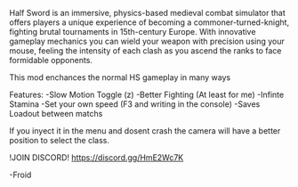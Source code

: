 Half Sword is an immersive, physics-based medieval combat simulator that offers players a unique experience of becoming a commoner-turned-knight, fighting brutal tournaments in 15th-century Europe. With innovative gameplay mechanics you can wield your weapon with
precision using your mouse, feeling the intensity of each clash as you ascend the ranks to face formidable opponents.

This mod enchances the normal HS gameplay in many ways

Features:
-Slow Motion Toggle (z)
-Better Fighting (At least for me)
-Infinte Stamina
-Set your own speed (F3 and writing in the console)
-Saves Loadout between matchs

If you inyect it in the menu and dosent crash the camera will have a better position to select the class.

!JOIN DISCORD!
https://discord.gg/HmE2Wc7K

-Froid
